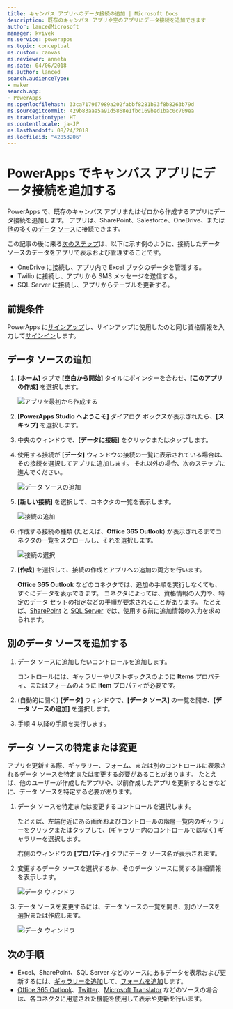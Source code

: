 ```yaml
---
title: キャンバス アプリへのデータ接続の追加 | Microsoft Docs
description: 既存のキャンバス アプリや空のアプリにデータ接続を追加できます
author: lancedMicrosoft
manager: kvivek
ms.service: powerapps
ms.topic: conceptual
ms.custom: canvas
ms.reviewer: anneta
ms.date: 04/06/2018
ms.author: lanced
search.audienceType:
- maker
search.app:
- PowerApps
ms.openlocfilehash: 33ca717967989a202fabbf8281b93f8b8263b79d
ms.sourcegitcommit: 429b83aaa5a91d5868e1fbc169bed1bac0c709ea
ms.translationtype: HT
ms.contentlocale: ja-JP
ms.lasthandoff: 08/24/2018
ms.locfileid: "42853206"
---
```

# <a name="add-a-data-connection-to-a-canvas-app-in-powerapps"></a>PowerApps でキャンバス アプリにデータ接続を追加する

PowerApps で、既存のキャンバス アプリまたはゼロから作成するアプリにデータ接続を追加します。 アプリは、SharePoint、Salesforce、OneDrive、または[他の多くのデータ ソース](connections-list.md)に接続できます。

この記事の後に来る[次のステップ](#next-steps)は、以下に示す例のように、接続したデータ ソースのデータをアプリで表示および管理することです。

* OneDrive に接続し、アプリ内で Excel ブックのデータを管理する。
* Twilio に接続し、アプリから SMS メッセージを送信する。
* SQL Server に接続し、アプリからテーブルを更新する。

## <a name="prerequisites"></a>前提条件

PowerApps に[サインアップ](../signup-for-powerapps.md)し、サインアップに使用したのと同じ資格情報を入力して[サインイン](http://web.powerapps.com?utm_source=padocs&utm_medium=linkinadoc&utm_campaign=referralsfromdoc)します。

## <a name="add-a-data-source"></a>データ ソースの追加
1. **[ホーム]** タブで **[空白から開始]** タイルにポインターを合わせ、**[このアプリの作成]** を選択します。

    ![アプリを最初から作成する](./media/add-data-connection/blank-app-tile.png)

1. **[PowerApps Studio へようこそ]** ダイアログ ボックスが表示されたら、**[スキップ]** を選択します。

3. 中央のウィンドウで、**[データに接続]** をクリックまたはタップします。

4. 使用する接続が **[データ]** ウィンドウの接続の一覧に表示されている場合は、その接続を選択してアプリに追加します。 それ以外の場合、次のステップに進んでください。

    ![データ ソースの追加](./media/add-data-connection/choose-existing-connections.png)

5. **[新しい接続]** を選択して、コネクタの一覧を表示します。

    ![接続の追加](./media/add-data-connection/new-connection.png)

6. 作成する接続の種類 (たとえば、**Office 365 Outlook**) が表示されるまでコネクタの一覧をスクロールし、それを選択します。

    ![接続の選択](./media/add-data-connection/choose-connection.png)

7. **[作成]** を選択して、接続の作成とアプリへの追加の両方を行います。

    **Office 365 Outlook** などのコネクタでは、追加の手順を実行しなくても、すぐにデータを表示できます。 コネクタによっては、資格情報の入力や、特定のデータ セットの指定などの手順が要求されることがあります。 たとえば、[SharePoint](connections/connection-sharepoint-online.md) と [SQL Server](connections/connection-azure-sqldatabase.md) では、使用する前に追加情報の入力を求められます。

## <a name="add-another-data-source"></a>別のデータ ソースを追加する
1. データ ソースに追加したいコントロールを追加します。

    コントロールには、ギャラリーやリストボックスのように **Items** プロパティ、またはフォームのように **Item** プロパティが必要です。

1. (自動的に開く) **[データ]** ウィンドウで、**[データ ソース]** の一覧を開き、**[データ ソースの追加]** を選択します。

1. 手順 4 以降の手順を実行します。

## <a name="identify-or-change-a-data-source"></a>データ ソースの特定または変更
アプリを更新する際、ギャラリー、フォーム、または別のコントロールに表示されるデータ ソースを特定または変更する必要があることがあります。 たとえば、他のユーザーが作成したアプリや、以前作成したアプリを更新するときなどに、データ ソースを特定する必要があります。

1. データ ソースを特定または変更するコントロールを選択します。

    たとえば、左端付近にある画面およびコントロールの階層一覧内のギャラリーをクリックまたはタップして、(ギャラリー内のコントロールではなく) ギャラリーを選択します。

    右側のウィンドウの **[プロパティ]** タブにデータ ソース名が表示されます。

2. 変更するデータ ソースを選択するか、そのデータ ソースに関する詳細情報を表示します。

    ![データ ウィンドウ](./media/add-data-connection/data-pane.png)

3. データ ソースを変更するには、データ ソースの一覧を開き、別のソースを選択または作成します。

     ![データ ウィンドウ](./media/add-data-connection/datasource-list.png)

## <a name="next-steps"></a>次の手順
* Excel、SharePoint、SQL Server などのソースにあるデータを表示および更新するには、[ギャラリーを追加](add-gallery.md)して、[フォームを追加](add-form.md)します。
* [Office 365 Outlook](connections/connection-office365-outlook.md)、[Twitter](connections/connection-twitter.md)、[Microsoft Translator](connections/connection-microsoft-translator.md) などのソースの場合は、各コネクタに用意された機能を使用して表示や更新を行います。
